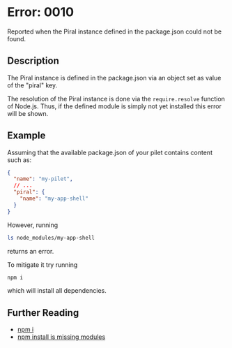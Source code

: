 # Error: 0010

Reported when the Piral instance defined in the package.json could not be found.

## Description

The Piral instance is defined in the package.json via an object set as value of the "piral" key.

The resolution of the Piral instance is done via the `require.resolve` function of Node.js. Thus, if the defined module is simply not yet installed this error will be shown.

## Example

Assuming that the available package.json of your pilet contains content such as:

```json
{
  "name": "my-pilet",
  // ...
  "piral": {
    "name": "my-app-shell"
  }
}
```

However, running

```sh
ls node_modules/my-app-shell
```

returns an error.

To mitigate it try running

```sh
npm i
```

which will install all dependencies.

## Further Reading

 - [npm i](https://docs.npmjs.com/cli/install)
- [npm install is missing modules](https://stackoverflow.com/questions/24652681/npm-install-is-missing-modules)
